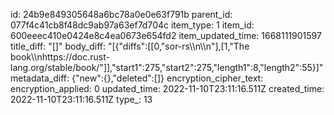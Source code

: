 id: 24b9e849305648a6bc78a0e0e63f791b
parent_id: 077f4c41cb8f48dc9ab97a63ef7d704c
item_type: 1
item_id: 600eeec410e0424e8c4ea0673e654fd2
item_updated_time: 1668111901597
title_diff: "[]"
body_diff: "[{\"diffs\":[[0,\"sor-rs\\\n\\\n\"],[1,\"The book\\\nhttps://doc.rust-lang.org/stable/book/\"]],\"start1\":275,\"start2\":275,\"length1\":8,\"length2\":55}]"
metadata_diff: {"new":{},"deleted":[]}
encryption_cipher_text: 
encryption_applied: 0
updated_time: 2022-11-10T23:11:16.511Z
created_time: 2022-11-10T23:11:16.511Z
type_: 13